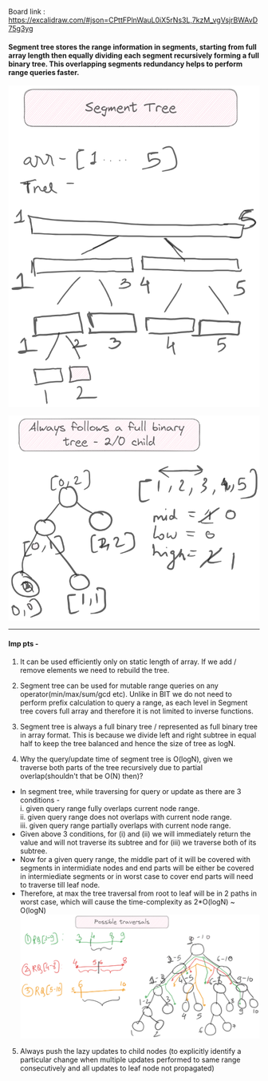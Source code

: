 Board link : https://excalidraw.com/#json=CPttFPlnWauL0iX5rNs3L,7kzM_vgVsjrBWAvD75g3yg

<H4> Segment tree stores the range information in segments, starting from full array length then equally dividing each segment recursively forming a full binary tree. This overlapping segments redundancy helps to perform range queries faster. </H2>

![alt text](image-1.png)


![alt text](image-2.png)

----

<H4> Imp pts - </H4> 


1. It can be used efficiently only on static length of array. If we add / remove elements we need to rebuild the tree.

2. Segment tree can be used for mutable range queries on any operator(min/max/sum/gcd etc). Unlike in BIT we do not need to perform prefix calculation to query a range, as each level in Segment tree covers full array and therefore it is not limited to inverse functions.

3. Segment tree is always a full binary tree / represented as full binary tree in array format. This is because we divide left and right subtree in equal half to keep the tree balanced and hence the size of tree as logN.


4. Why the query/update time of segment tree is O(logN), given we traverse both parts of the tree recursively due to partial overlap(shouldn't that be O(N) then)?
- In segment tree, while traversing for query or update as there are 3 conditions - \
    i.  given query range fully overlaps current node range. \
    ii. given query range does not overlaps with current node range. \
    iii. given query range partially overlaps with current node range.
- Given above 3 conditions, for (i) and (ii) we will immediately return the value and will not traverse its subtree and for (iii) we traverse both of its subtree.
- Now for a given query range, the middle part of it will be covered with segments in intermidiate nodes and end parts will be either be covered in intermiediate segments or in worst case to cover end parts will need to traverse till leaf node.  
- Therefore, at max the tree traversal from root to leaf will be in 2 paths in worst case, which will cause the time-complexity as 2*O(logN) ~ O(logN)
![alt text](image.png)


5. Always push the lazy updates to child nodes (to explicitly identify a particular change when multiple updates performed to same range consecutively and all updates to leaf node not propagated)
